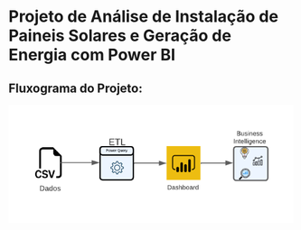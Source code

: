 # Projeto de Análise de Instalação de Paineis Solares e Geração de Energia com Power BI

## Fluxograma do Projeto:

<img src='./img/workflow/workflow.png' width=600>